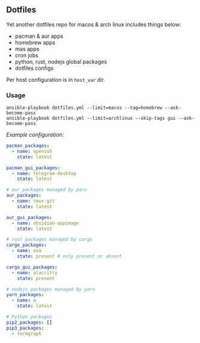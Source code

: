 ## Dotfiles

Yet another dotfiles repo for macos & arch linux includes things below:

- pacman & aur apps
- homebrew apps
- mas apps
- cron jobs
- python, rust, nodejs global packages
- dotfiles configs

Per host configuration is in `host_var` dir.

### Usage

```
ansible-playbook dotfiles.yml --limit=macos --tag=homebrew --ask-become-pass
ansible-playbook dotfiles.yml --limit=archlinux --skip-tags gui --ask-become-pass
```

*Example configuration*:

```yaml
pacman_packages:
  - name: openssh
    state: latest

pacman_gui_packages:
  - name: telegram-desktop
    state: latest

# aur packages managed by paru
aur_packages:
  - name: tmux-git
    state: latest

aur_gui_packages:
  - name: obsidian-appimage
    state: latest

# rust packages managed by cargo
cargo_packages:
  - name: exa
    state: present # only present or absent

cargo_gui_packages:
  - name: alacritty
    state: present

# nodejs packages managed by yarn
yarn_packages:
  - name: n
    state: latest

# Python packages
pip2_packages: []
pip3_packages:
  - termgraph
```
